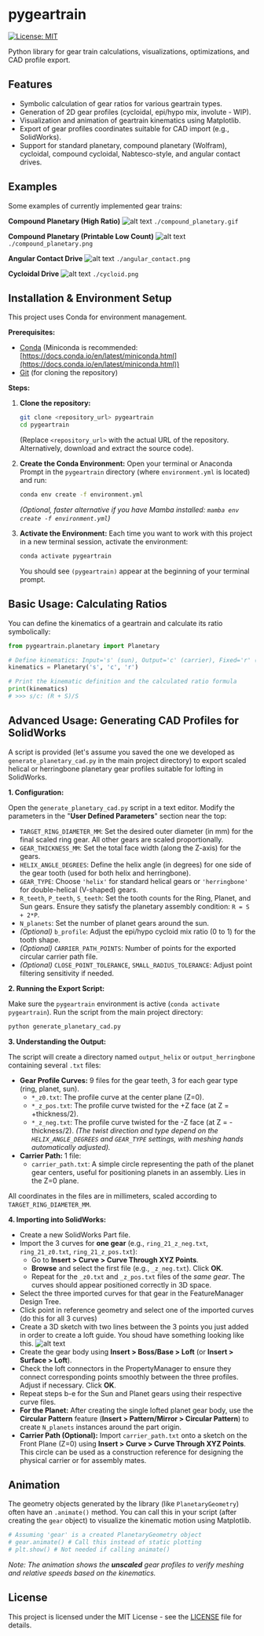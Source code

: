 
# pygeartrain

[![License: MIT](https://img.shields.io/badge/License-MIT-yellow.svg)](https://opensource.org/licenses/MIT)

Python library for gear train calculations, visualizations, optimizations, and CAD profile export.

## Features

*   Symbolic calculation of gear ratios for various geartrain types.
*   Generation of 2D gear profiles (cycloidal, epi/hypo mix, involute - WIP).
*   Visualization and animation of geartrain kinematics using Matplotlib.
*   Export of gear profiles coordinates suitable for CAD import (e.g., SolidWorks).
*   Support for standard planetary, compound planetary (Wolfram), cycloidal, compound cycloidal, Nabtesco-style, and angular contact drives.

## Examples

Some examples of currently implemented gear trains:

**Compound Planetary (High Ratio)**
![alt text](compound_planetary.gif "Compound Planetary (High Ratio)")
`./compound_planetary.gif`

**Compound Planetary (Printable Low Count)**
![alt text](compound_planetary.png "Compound Planetary (Printable Low Count)")
`./compound_planetary.png`

**Angular Contact Drive**
![alt text](angular_contact.png "Angular Contact Drive")
`./angular_contact.png`

**Cycloidal Drive**
![alt text](cycloid.png "Cycloidal Drive")
`./cycloid.png`

## Installation & Environment Setup

This project uses Conda for environment management.

**Prerequisites:**
*   [Conda](https://docs.conda.io/en/latest/) (Miniconda is recommended: [https://docs.conda.io/en/latest/miniconda.html](https://docs.conda.io/en/latest/miniconda.html))
*   [Git](https://git-scm.com/) (for cloning the repository)

**Steps:**

1.  **Clone the repository:**
    ```bash
    git clone <repository_url> pygeartrain
    cd pygeartrain
    ```
    (Replace `<repository_url>` with the actual URL of the repository. Alternatively, download and extract the source code).

2.  **Create the Conda Environment:**
    Open your terminal or Anaconda Prompt in the `pygeartrain` directory (where `environment.yml` is located) and run:
    ```bash
    conda env create -f environment.yml
    ```
    *(Optional, faster alternative if you have Mamba installed: `mamba env create -f environment.yml`)*

3.  **Activate the Environment:**
    Each time you want to work with this project in a new terminal session, activate the environment:
    ```bash
    conda activate pygeartrain
    ```
    You should see `(pygeartrain)` appear at the beginning of your terminal prompt.

## Basic Usage: Calculating Ratios

You can define the kinematics of a geartrain and calculate its ratio symbolically:

```python
from pygeartrain.planetary import Planetary

# Define kinematics: Input='s' (sun), Output='c' (carrier), Fixed='r' (ring)
kinematics = Planetary('s', 'c', 'r')

# Print the kinematic definition and the calculated ratio formula
print(kinematics)
# >>> s/c: (R + S)/S
```

## Advanced Usage: Generating CAD Profiles for SolidWorks

A script is provided (let's assume you saved the one we developed as `generate_planetary_cad.py` in the main project directory) to export scaled helical or herringbone planetary gear profiles suitable for lofting in SolidWorks.

**1. Configuration:**

   Open the `generate_planetary_cad.py` script in a text editor. Modify the parameters in the "**User Defined Parameters**" section near the top:

   *   `TARGET_RING_DIAMETER_MM`: Set the desired outer diameter (in mm) for the final scaled ring gear. All other gears are scaled proportionally.
   *   `GEAR_THICKNESS_MM`: Set the total face width (along the Z-axis) for the gears.
   *   `HELIX_ANGLE_DEGREES`: Define the helix angle (in degrees) for one side of the gear tooth (used for both helix and herringbone).
   *   `GEAR_TYPE`: Choose `'helix'` for standard helical gears or `'herringbone'` for double-helical (V-shaped) gears.
   *   `R_teeth`, `P_teeth`, `S_teeth`: Set the tooth counts for the Ring, Planet, and Sun gears. Ensure they satisfy the planetary assembly condition: `R = S + 2*P`.
   *   `N_planets`: Set the number of planet gears around the sun.
   *   *(Optional)* `b_profile`: Adjust the epi/hypo cycloid mix ratio (0 to 1) for the tooth shape.
   *   *(Optional)* `CARRIER_PATH_POINTS`: Number of points for the exported circular carrier path file.
   *   *(Optional)* `CLOSE_POINT_TOLERANCE`, `SMALL_RADIUS_TOLERANCE`: Adjust point filtering sensitivity if needed.

**2. Running the Export Script:**

   Make sure the `pygeartrain` environment is active (`conda activate pygeartrain`). Run the script from the main project directory:

   ```bash
   python generate_planetary_cad.py
   ```

**3. Understanding the Output:**

   The script will create a directory named `output_helix` or `output_herringbone` containing several `.txt` files:

   *   **Gear Profile Curves:** 9 files for the gear teeth, 3 for each gear type (ring, planet, sun).
        *   `*_z0.txt`: The profile curve at the center plane (Z=0).
        *   `*_z_pos.txt`: The profile curve twisted for the +Z face (at Z = +thickness/2).
        *   `*_z_neg.txt`: The profile curve twisted for the -Z face (at Z = -thickness/2).
        *(The twist direction and type depend on the `HELIX_ANGLE_DEGREES` and `GEAR_TYPE` settings, with meshing hands automatically adjusted).*
   *   **Carrier Path:** 1 file:
        *   `carrier_path.txt`: A simple circle representing the path of the planet gear centers, useful for positioning planets in an assembly. Lies in the Z=0 plane.

   All coordinates in the files are in millimeters, scaled according to `TARGET_RING_DIAMETER_MM`.

**4. Importing into SolidWorks:**

   *  Create a new SolidWorks Part file.
   *  Import the 3 curves for **one gear** (e.g., `ring_21_z_neg.txt`, `ring_21_z0.txt`, `ring_21_z_pos.txt`):
       *   Go to **Insert > Curve > Curve Through XYZ Points**.
       *   **Browse** and select the first file (e.g., `_z_neg.txt`). Click **OK**.
       *   Repeat for the `_z0.txt` and `_z_pos.txt` files of the *same gear*. The curves should appear positioned correctly in 3D space.
   *  Select the three imported curves for that gear in the FeatureManager Design Tree.
   *  Click point in reference geometry and select one of the imported curves (do this for all 3 curves)
   *  Create a 3D sketch with two lines between the 3 points you just added in order to create a loft guide. You shoud have something looking like this.
   ![alt text](solidworks_loft_setup.png "Solidworks Loft Setup")
   *  Create the gear body using **Insert > Boss/Base > Loft** (or **Insert > Surface > Loft**).
   *  Check the loft connectors in the PropertyManager to ensure they connect corresponding points smoothly between the three profiles. Adjust if necessary. Click **OK**.
   *  Repeat steps b-e for the Sun and Planet gears using their respective curve files.
   *  **For the Planet:** After creating the single lofted planet gear body, use the **Circular Pattern** feature (**Insert > Pattern/Mirror > Circular Pattern**) to create `N_planets` instances around the part origin.
   *  **Carrier Path (Optional):** Import `carrier_path.txt` onto a sketch on the Front Plane (Z=0) using **Insert > Curve > Curve Through XYZ Points**. This circle can be used as a construction reference for designing the physical carrier or for assembly mates.

## Animation

The geometry objects generated by the library (like `PlanetaryGeometry`) often have an `.animate()` method. You can call this in your script (after creating the `gear` object) to visualize the kinematic motion using Matplotlib.

```python
# Assuming 'gear' is a created PlanetaryGeometry object
# gear.animate() # Call this instead of static plotting
# plt.show() # Not needed if calling animate()
```

*Note: The animation shows the **unscaled** gear profiles to verify meshing and relative speeds based on the kinematics.*

## License

This project is licensed under the MIT License - see the [LICENSE](LICENSE) file for details.
